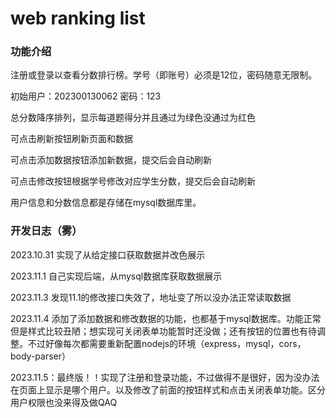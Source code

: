 # web ranking list

### 功能介绍

注册或登录以查看分数排行榜。学号（即账号）必须是12位，密码随意无限制。

初始用户：202300130062 密码：123

总分数降序排列，显示每道题得分并且通过为绿色没通过为红色

可点击刷新按钮刷新页面和数据

可点击添加数据按钮添加新数据，提交后会自动刷新

可点击修改按钮根据学号修改对应学生分数，提交后会自动刷新

用户信息和分数信息都是存储在mysql数据库里。

### 开发日志（雾）

2023.10.31 实现了从给定接口获取数据并改色展示

2023.11.1 自己实现后端，从mysql数据库获取数据展示

2023.11.3 发现11.1的修改接口失效了，地址变了所以没办法正常读取数据

2023.11.4 添加了添加数据和修改数据的功能，也都基于mysql数据库。功能正常但是样式比较丑陋；想实现可关闭表单功能暂时还没做；还有按钮的位置也有待调整。不过好像每次都需要重新配置nodejs的环境（express，mysql，cors，body-parser）

2023.11.5：最终版！！实现了注册和登录功能，不过做得不是很好，因为没办法在页面上显示是哪个用户。以及修改了前面的按钮样式和点击关闭表单功能。区分用户权限也没来得及做QAQ
